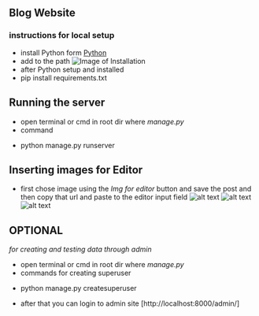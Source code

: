 ## Blog Website

### instructions for local setup 
* install Python form [Python](https://www.python.org/)
* add to the path ![Image of Installation](https://datatofish.com/wp-content/uploads/2018/10/0001_add_Python_to_Path.png)
* after Python setup and installed 
* pip install requirements.txt



## Running the server 
* open terminal or cmd in root dir where _manage.py_ 
* command 
 - python manage.py runserver 



## Inserting images for Editor 
* first chose image using the *Img for editor* button and save the post and then 
copy that url and paste to the editor input field
 ![alt text](1.png "Title")
 ![alt text](2.png "Url for image")
 ![alt text](3.png "Editing")


## OPTIONAL
_for creating and testing data through admin_
* open terminal or cmd in root dir where _manage.py_ 
* commands for creating superuser 
 - python manage.py createsuperuser 
* after that you can login to admin site [http://localhost:8000/admin/]
 
